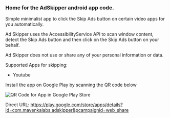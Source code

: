 ### Home for the AdSkipper android app code.

Simple minimalist app to click the Skip Ads button on certain video apps for you automatically.

Ad Skipper uses the AccessibilityService API to scan window content, detect the Skip Ads button and then click on the Skip Ads button on your behalf.

Ad Skipper does not use or share any of your personal information or data.

Supported Apps for skipping:
- Youtube

Install the app on Google Play by scanning the QR code below

![QR Code for App in Google Play Store](https://github.com/mavenkalabs/AdSkipper/assets/44828328/ad5c4150-07d4-47f7-9e05-242f4f121bc8)

Direct URL: https://play.google.com/store/apps/details?id=com.mavenkalabs.adskipper&pcampaignid=web_share
